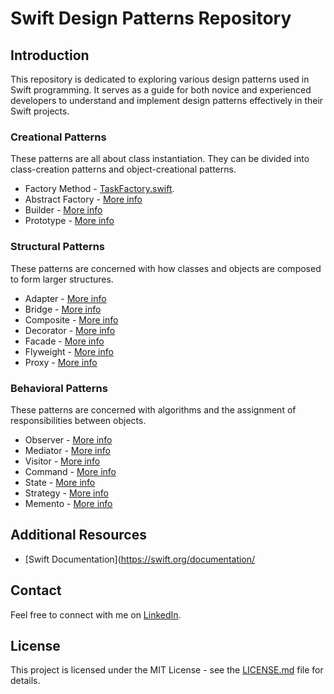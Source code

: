 # Swift Design Patterns Repository

## Introduction
This repository is dedicated to exploring various design patterns used in Swift programming. It serves as a guide for both novice and experienced developers to understand and implement design patterns effectively in their Swift projects.

### Creational Patterns
These patterns are all about class instantiation. They can be divided into class-creation patterns and object-creational patterns.
- Factory Method - [TaskFactory.swift](./Creational%20Patterns/TaskFactory.md).
- Abstract Factory - [More info](#)
- Builder - [More info](#)
- Prototype - [More info](#)

### Structural Patterns
These patterns are concerned with how classes and objects are composed to form larger structures.
- Adapter - [More info](#)
- Bridge - [More info](#)
- Composite - [More info](#)
- Decorator - [More info](#)
- Facade - [More info](#)
- Flyweight - [More info](#)
- Proxy - [More info](#)

### Behavioral Patterns
These patterns are concerned with algorithms and the assignment of responsibilities between objects.
- Observer - [More info](#)
- Mediator - [More info](#)
- Visitor - [More info](#)
- Command - [More info](#)
- State - [More info](#)
- Strategy - [More info](#)
- Memento - [More info](#)

## Additional Resources
- [Swift Documentation](https://swift.org/documentation/

## Contact
Feel free to connect with me on [LinkedIn](https://www.linkedin.com/in/robertogomezm/).

## License
This project is licensed under the MIT License - see the [LICENSE.md](LICENSE.md) file for details.

